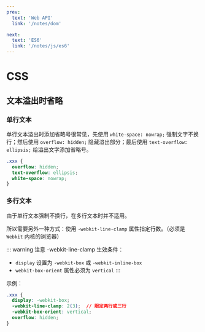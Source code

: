 ```yaml
---
prev:
  text: 'Web API'
  link: '/notes/dom'

next:
  text: 'ES6'
  link: '/notes/js/es6'
---
```


# CSS


## 文本溢出时省略


### 单行文本

单行文本溢出时添加省略号很常见，先使用 `white-space: nowrap;` 强制文字不换行；然后使用 `overflow: hidden;` 隐藏溢出部分；最后使用 `text-overflow: ellipsis;` 给溢出文字添加省略号。

```css
.xxx {
  overflow: hidden;
  text-overflow: ellipsis;
  white-space: nowrap;
}
```


### 多行文本

由于单行文本强制不换行，在多行文本时并不适用。

所以需要另外一种方式：使用 `-webkit-line-clamp` 属性指定行数。（必须是 `Webkit` 内核的浏览器）

::: warning 注意
-webkit-line-clamp 生效条件：
- `display` 设置为 `-webkit-box` 或 `-webkit-inline-box`
- `webkit-box-orient` 属性必须为 `vertical`
:::

示例：

```css
.xxx {
  display: -webkit-box;
  -webkit-line-clamp: 2(3);  // 限定两行或三行
  -webkit-box-orient: vertical;
  overflow: hidden;
}
```